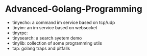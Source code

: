 # Advanced-Golang-Programming

+ tinyecho: a command im service based on tcp/udp
+ tinyim: an im service based on websocket
+ tinyrpc: 
+ tinysearch: a search syetem demo
+ tinylib: collection of some programming utils
+ tap: golang traps and pitfalls

